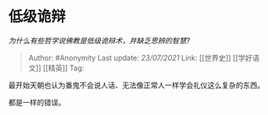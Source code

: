 # 低级诡辩
*为什么有些哲学说佛教是低级诡辩术，并缺乏思辨的智慧?*

> Author: #Anonymity
> Last update: *23/07/2021* 
> Link: [[世界史]] [[学好语文]] [[精英]]
> Tag:  

最开始天朝也认为番鬼不会说人话、无法像正常人一样学会礼仪这么复杂的东西。

都是一样的错误。



